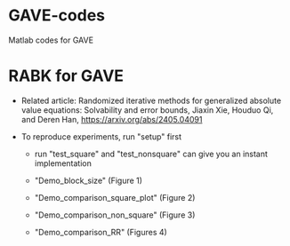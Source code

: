 # GAVE-codes

 Matlab codes for GAVE
# RABK for GAVE

- Related article: Randomized iterative methods for generalized absolute value equations: Solvability and error bounds, Jiaxin Xie, Houduo Qi, and Deren Han, https://arxiv.org/abs/2405.04091

- To reproduce experiments, run "setup" first

   * run "test_square" and "test_nonsquare" can give you an instant implementation

   * "Demo_block_size" (Figure 1)

   *  "Demo_comparison_square_plot" (Figure 2)

   * "Demo_comparison_non_square" (Figure 3)

   *  "Demo_comparison_RR" (Figures 4)
  
    
